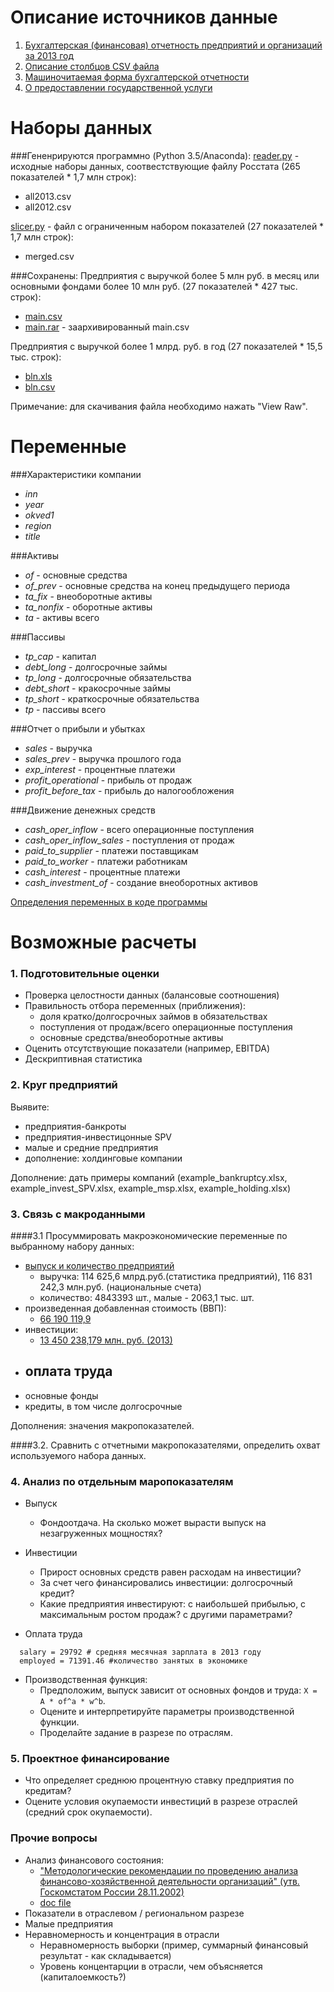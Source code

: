 Описание источников данные
==========================

1. [Бухгалтерская (финансовая) отчетность предприятий и организаций за 2013 год](http://www.gks.ru/opendata/dataset/7708234640-bdboo2013)
2. [Описание столбцов CSV файла](http://www.gks.ru/opendata/storage/7708234640-bdboo2013/structure-20131231t000000.TTL)
3. [Машиночитаемая форма бухгалтерской отчетности](http://www.consultant.ru/document/cons_doc_LAW_32453/58684ab73dd1585821052f9b58c59ef96b907f8a/)
4. [О предоставлении государственной услуги](https://rg.ru/2013/11/15/buhotchet-dok.html)

Наборы данных
=============

###Гененрируются программно (Python 3.5/Anaconda):
[reader.py](https://github.com/epogrebnyak/data-rosstat-boo-2013/blob/master/reader.py) - исходные наборы данных, 
соотвестствующие файлу Росстата (265 показателей * 1,7 млн строк):
  - all2013.csv
  - all2012.csv

[slicer.py](https://github.com/epogrebnyak/data-rosstat-boo-2013/blob/master/slicer.py) - файл с ограниченным 
набором показателей (27 показателей * 1,7 млн строк):
  - merged.csv 
 
###Сохранены:
Предприятия с выручкой более 5 млн руб. в месяц или основными фондами более 10 млн руб. (27 показателей * 427 тыс. строк):
- [main.csv][data]  
- [main.rar][data] - заархивированный main.csv

Предприятия с выручкой более 1 млрд. руб. в год (27 показателей * 15,5 тыс. строк):
- [bln.xls][data] 
- [bln.csv][data] 

[data]: https://github.com/epogrebnyak/data-rosstat-boo-2013/tree/master/data

Примечание: для скачивания файла необходимо нажать "View Raw".

Переменные
==========

###Характеристики компании
- *inn*
- *year*
- *okved1*
- *region*
- *title*

###Активы
- *of* - основные средства
- *of_prev* - основные средства на конец предыдущего периода 
- *ta_fix* - внеоборотные активы
- *ta_nonfix* - оборотные активы
- *ta* - активы всего

###Пассивы
- *tp_cap* - капитал
- *debt_long* - долгосрочные займы
- *tp_long* - долгосрочные обязательства
- *debt_short* - кракосрочные займы
- *tp_short* - краткосрочные обязательства 
- *tp* - пассивы всего 

###Отчет о прибыли и убытках 
- *sales* - выручка
- *sales_prev* - выручка прошлого года
- *exp_interest* - процентные платежи 
- *profit_operational* - прибыль от продаж
- *profit_before_tax* - прибыль до налогообложения
 
###Движение денежных средств
- *cash_oper_inflow* - вcего операционные поступления
- *cash_oper_inflow_sales* - поступления от продаж
- *paid_to_supplier* - платежи поставщикам
- *paid_to_worker* - платежи работникам
- *cash_interest* - процентные платежи 
- *cash_investment_of* - создание внеоборотных активов

[Определения переменных в коде программы](https://github.com/epogrebnyak/data-rosstat-boo-2013/blob/master/column_names.py#L328-L444)

Возможные расчеты
=================

### 1. Подготовительные оценки
- Проверка целостности данных (балансовые соотношения)
- Правильность отбора переменных (приближения):
  - доля кратко/долгосрочных займов в обязательствах
  - поступления от продаж/всего операционные поступления
  - основные средства/внеоборотные активы
- Оценить отсутствующие показатели (например, EBITDA)
- Дескриптивная статистика

### 2. Круг предприятий
Выявите:
  - предприятия-банкроты 
  - предприятия-инвестицонные SPV
  - малые и средние предприятия  
  - дополнение: холдинговые компании 
  
Дополнение: дать примеры компаний (example_bankruptcy.xlsx, example_invest_SPV.xlsx, example_msp.xlsx, example_holding.xlsx)

### 3. Связь с макроданными
####3.1 
Просуммировать макроэкономические переменные по выбранному набору данных:
  - [выпуск и количество предприятий](http://www.gks.ru/bgd/regl/b15_13_p/IssWWW.exe/Stg/tab11.xls)
    - выручка: 114 625,6 млрд.руб.(статистика предприятий), 116 831 242,3 млн.руб. (национальные счета)
    - количество: 4843393 шт., малые -  2063,1 тыс. шт. 
  - произведенная добавленная стоимость (ВВП):
    - [66 190 119,9](http://www.gks.ru/bgd/regl/b15_13_p/IssWWW.exe/Stg/tab10.xls)
  - инвестиции:
    - [13 450 238,179 млн. руб. (2013)](http://www.gks.ru/bgd/regl/b15_13_p/IssWWW.exe/Stg/tab22.xls)
  - оплата труда
    - 
  - основные фонды
  - кредиты, в том числе долгосрочные 

Дополнения: значения макропоказателей.


####3.2. 
Cравнить с отчетными макропоказателями, определить охват используемого набора данных. 
  
### 4. Анализ по отдельным маропоказателям
- Выпуск
  - Фондоотдача. На сколько может вырасти выпуск на незагруженных мощностях?

- Инвестиции
  - Прирост основных средств равен расходам на инвестиции?
  - За счет чего финансировались инвестиции: долгосрочный кредит?
  - Какие предприятия  инвестируют: с наибольшей прибылью, с максимальным ростом продаж? с другими параметрами?

- Оплата труда   
```
  salary = 29792 # средняя месячная зарплата в 2013 году
  employed = 71391.46 #количество занятых в экономике
```

- Производственная функция: 
  - Предположим, выпуск зависит от основных фондов и труда: ```X = A * of^a * w^b```.   
  - Оцените и интерпретируйте параметры производственной функции. 
  - Проделайте задание в разрезе по отраслям. 
    
### 5. Проектное финансирование   
- Что определяет среднюю процентную ставку предприятия по кредитам?
- Оцените условия окупаемости инвестиций в разрезе отраслей (средний срок окупаемости).  

### Прочие вопросы
- Анализ финансового состояния:
  - ["Методологические рекомендации по проведению анализа финансово-хозяйственной деятельности организаций" (утв. Госкомстатом России 28.11.2002)](http://www.consultant.ru/document/cons_doc_LAW_142116/c0514550ce391ea0bad0e60ab1dfc0b30178e4db/#dst100072)
  - [doc file](http%3A%2F%2Fwww.gks.ru%2Ffree_doc%2Fnew_site%2Ffinans%2FMetodl%2Fmetod1.doc)
- Показатели в отраслевом / региональном разрезе 
- Малые предприятия
- Неравномерность и концентрация в отрасли
  - Неравномерность выборки (пример, суммарный финансовый результат - как складывается) 
  - Уровень концентарции в отрасли, чем объясняется (капиталоемкость?)
